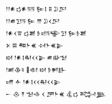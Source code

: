 <div class='block'>
<div class='line'>𒁹𒁹𒀭𒌓𒀭𒀀𒀀 𒌉𒋙 𒐉 𒊒𒂅</div>
<div class='line'>𒁹𒁹𒌑𒋛𒀀 𒌉 𒐈 𒊒𒌋𒂅</div>
<div class='line'>𒁹𒀭𒌋𒐊 𒌓𒋢 𒊩𒁀𒀀𒊍𒋛 𒌉𒊩𒋢</div>
<div class='line'>𒉽 𒐋 𒍣𒈨𒌍 𒀴𒈨𒌍𒉌</div>
<div class='line'>𒊭 𒁹𒀭𒋙𒊑𒌋𒌋𒉌 𒌑𒄫𒈠</div>
<div class='line'>𒁹𒅖𒆠𒂟 𒊕 𒊭 𒊩𒂍𒃲</div>
<div class='line'>𒋬 𒅆 𒁹𒀭𒋙𒌋𒌋𒊑𒌋𒌋𒉌</div>
<div class='line'>𒀸 𒊮 𒈫 𒈠𒈾 𒌋 𒂆𒈨𒌍 𒆬𒌓 𒅋𒆥</div>
</div>